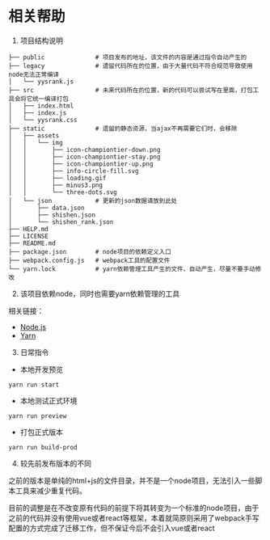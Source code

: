 # 相关帮助

1. 项目结构说明

```
├── public              # 项目发布的地址，该文件的内容是通过指令自动产生的
├── legacy              # 遗留代码所在的位置，由于大量代码不符合规范导致使用node无法正常编译
│   └── yysrank.js
├── src                 # 未来代码所在的位置，新的代码可以尝试写在里面，打包工具会将它统一编译打包
│   ├── index.html
│   ├── index.js
│   └── yysrank.css
├── static              # 遗留的静态资源，当ajax不再需要它们时，会移除
│   ├── assets
│   │   └── img
│   │       ├── icon-championtier-down.png
│   │       ├── icon-championtier-stay.png
│   │       ├── icon-championtier-up.png
│   │       ├── info-circle-fill.svg
│   │       ├── loading.gif
│   │       ├── minus3.png
│   │       └── three-dots.svg
│   └── json            # 更新的json数据请放到此处
│       ├── data.json
│       ├── shishen.json
│       └── shishen_rank.json
├── HELP.md
├── LICENSE
├── README.md
├── package.json        # node项目的依赖定义入口
├── webpack.config.js   # webpack工具的配置文件
└── yarn.lock           # yarn依赖管理工具产生的文件，自动产生，尽量不要手动修改
```

2. 该项目依赖node，同时也需要yarn依赖管理的工具

相关链接：
 * [Node.js](https://nodejs.org/zh-cn/)
 * [Yarn](https://yarnpkg.com/getting-started/install)
 
3. 日常指令

 *  本地开发预览
```
yarn run start
```
 * 本地测试正式环境
```
yarn run preview
```
 * 打包正式版本
```
yarn run build-prod
```
4. 较先前发布版本的不同

之前的版本是单纯的html+js的文件目录，并不是一个node项目，无法引入一些脚本工具来减少重复代码。

目前的调整是在不改变原有代码的前提下将其转变为一个标准的node项目，由于之前的代码并没有使用vue或者react等框架，本着就简原则采用了webpack手写配置的方式完成了迁移工作，但不保证今后不会引入vue或者react
